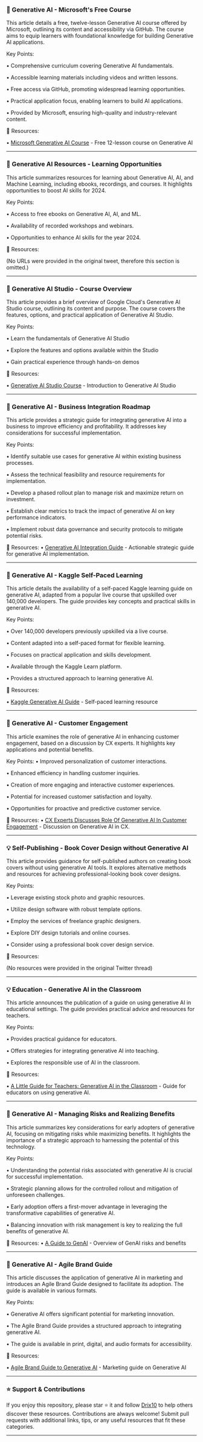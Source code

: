 ### 🤖 Generative AI - Microsoft's Free Course

This article details a free, twelve-lesson Generative AI course offered by Microsoft, outlining its content and accessibility via GitHub.  The course aims to equip learners with foundational knowledge for building Generative AI applications.


Key Points:

• Comprehensive curriculum covering Generative AI fundamentals.


• Accessible learning materials including videos and written lessons.


• Free access via GitHub, promoting widespread learning opportunities.


• Practical application focus, enabling learners to build AI applications.


• Provided by Microsoft, ensuring high-quality and industry-relevant content.



🔗 Resources:

• [Microsoft Generative AI Course](https://github.com/microsoft/generative-ai-course) -  Free 12-lesson course on Generative AI

---

### 🚀 Generative AI Resources - Learning Opportunities

This article summarizes resources for learning about Generative AI, AI, and Machine Learning, including ebooks, recordings, and courses.  It highlights opportunities to boost AI skills for 2024.


Key Points:

• Access to free ebooks on Generative AI, AI, and ML.


• Availability of recorded workshops and webinars.


• Opportunities to enhance AI skills for the year 2024.



🔗 Resources:

(No URLs were provided in the original tweet, therefore this section is omitted.)

---

### 🚀 Generative AI Studio - Course Overview

This article provides a brief overview of Google Cloud's Generative AI Studio course, outlining its content and purpose.  The course covers the features, options, and practical application of Generative AI Studio.


Key Points:

• Learn the fundamentals of Generative AI Studio

• Explore the features and options available within the Studio

• Gain practical experience through hands-on demos


🔗 Resources:

• [Generative AI Studio Course](https://cloudskillsboost.google/course_templates/552…) - Introduction to Generative AI Studio

---

### 🚀 Generative AI - Business Integration Roadmap

This article provides a strategic guide for integrating generative AI into a business to improve efficiency and profitability.  It addresses key considerations for successful implementation.


Key Points:

• Identify suitable use cases for generative AI within existing business processes.


• Assess the technical feasibility and resource requirements for implementation.


• Develop a phased rollout plan to manage risk and maximize return on investment.


• Establish clear metrics to track the impact of generative AI on key performance indicators.


• Implement robust data governance and security protocols to mitigate potential risks.


🔗 Resources:
• [Generative AI Integration Guide](https://myumi.ch/PkgkQ) - Actionable strategic guide for generative AI implementation.

---

### 🚀 Generative AI - Kaggle Self-Paced Learning

This article details the availability of a self-paced Kaggle learning guide on generative AI, adapted from a popular live course that upskilled over 140,000 developers.  The guide provides key concepts and practical skills in generative AI.


Key Points:

• Over 140,000 developers previously upskilled via a live course.


• Content adapted into a self-paced format for flexible learning.


• Focuses on practical application and skills development.


• Available through the Kaggle Learn platform.


• Provides a structured approach to learning generative AI.



🔗 Resources:

• [Kaggle Generative AI Guide](http://goo.gle/3B38IJD) - Self-paced learning resource

---

### 🤖 Generative AI - Customer Engagement

This article examines the role of generative AI in enhancing customer engagement, based on a discussion by CX experts.  It highlights key applications and potential benefits.


Key Points:
• Improved personalization of customer interactions.


• Enhanced efficiency in handling customer inquiries.


• Creation of more engaging and interactive customer experiences.


• Potential for increased customer satisfaction and loyalty.


• Opportunities for proactive and predictive customer service.



🔗 Resources:
• [CX Experts Discusses Role Of Generative AI In Customer Engagement](https://dailyguidenetwork.com/cx-experts-discusses-role-of-generative-ai-in-customer-engagement/) - Discussion on Generative AI in CX.

---

### 💡 Self-Publishing - Book Cover Design without Generative AI

This article provides guidance for self-published authors on creating book covers without using generative AI tools.  It explores alternative methods and resources for achieving professional-looking book cover designs.


Key Points:

• Leverage existing stock photo and graphic resources.


• Utilize design software with robust template options.


• Employ the services of freelance graphic designers.


• Explore DIY design tutorials and online courses.


• Consider using a professional book cover design service.



🔗 Resources:

(No resources were provided in the original Twitter thread)

---

### 💡 Education - Generative AI in the Classroom

This article announces the publication of a guide on using generative AI in educational settings.  The guide provides practical advice and resources for teachers.


Key Points:

• Provides practical guidance for educators.


• Offers strategies for integrating generative AI into teaching.


• Explores the responsible use of AI in the classroom.



🔗 Resources:

• [A Little Guide for Teachers: Generative AI in the Classroom](https://ow.ly/FwNx50U21Fw) - Guide for educators on using generative AI.

---

### 🚀 Generative AI - Managing Risks and Realizing Benefits

This article summarizes key considerations for early adopters of generative AI, focusing on mitigating risks while maximizing benefits.  It highlights the importance of a strategic approach to harnessing the potential of this technology.


Key Points:

• Understanding the potential risks associated with generative AI is crucial for successful implementation.


•  Strategic planning allows for the controlled rollout and mitigation of unforeseen challenges.


•  Early adoption offers a first-mover advantage in leveraging the transformative capabilities of generative AI.


•  Balancing innovation with risk management is key to realizing the full benefits of generative AI.


🔗 Resources:
• [A Guide to GenAI](https://loom.ly/-kfGZvE) - Overview of GenAI risks and benefits

---

### 🚀 Generative AI - Agile Brand Guide

This article discusses the application of generative AI in marketing and introduces an Agile Brand Guide designed to facilitate its adoption.  The guide is available in various formats.


Key Points:

• Generative AI offers significant potential for marketing innovation.


• The Agile Brand Guide provides a structured approach to integrating generative AI.


• The guide is available in print, digital, and audio formats for accessibility.



🔗 Resources:

• [Agile Brand Guide to Generative AI](https://buff.ly/3U4AHyP) -  Marketing guide on Generative AI


---

### ⭐️ Support & Contributions

If you enjoy this repository, please star ⭐️ it and follow [Drix10](https://github.com/Drix10) to help others discover these resources. Contributions are always welcome! Submit pull requests with additional links, tips, or any useful resources that fit these categories.

---